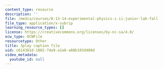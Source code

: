 ```yaml
---
content_type: resource
description: ''
file: /media/courses/8-13-14-experimental-physics-i-ii-junior-lab-fall-2016-spring-2017/c614381d180274a9a1a6a88b103d408d_ylH5uD3mGDo.srt
file_type: application/x-subrip
learning_resource_types: []
license: https://creativecommons.org/licenses/by-nc-sa/4.0/
ocw_type: OCWFile
resourcetype: Other
title: 3play caption file
uid: c614381d-1802-74a9-a1a6-a88b103d408d
video_metadata:
  youtube_id: null
---
```

